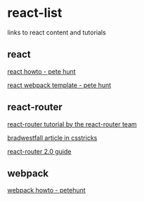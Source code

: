 # react-list
links to react content and tutorials

## react
[react howto - pete hunt](https://github.com/petehunt/react-howto)

[react webpack template - pete hunt]()

## react-router
[react-router tutorial by the react-router team](https://github.com/reactjs/react-router-tutorial)

[bradwestfall article in csstricks](https://github.com/bradwestfall/CSS-Tricks-React-Series/tree/master/guide-2-container-components)

[react-router 2.0 guide](https://github.com/ReactTraining/react-router/blob/master/upgrade-guides/v2.0.0.md)

## webpack
[webpack howto - petehunt](https://github.com/petehunt/webpack-howto)

